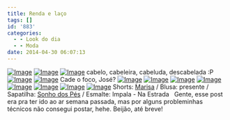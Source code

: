 ```yaml
---
title: Renda e laço
tags: []
id: '883'
categories:
  - - Look do dia
  - - Moda
date: 2014-04-30 06:07:13
---
```


[![Image](http://162.243.62.160/wp-content/uploads/2014/04/dsc026721.jpg?w=650)](http://162.243.62.160/wp-content/uploads/2014/04/dsc026721.jpg) [![Image](http://162.243.62.160/wp-content/uploads/2014/04/dsc026731.jpg?w=650)](http://162.243.62.160/wp-content/uploads/2014/04/dsc026731.jpg) [![Image](http://162.243.62.160/wp-content/uploads/2014/04/dsc026701.jpg?w=650)](http://162.243.62.160/wp-content/uploads/2014/04/dsc026701.jpg) cabelo, cabeleira, cabeluda, descabelada :P [![Image](http://162.243.62.160/wp-content/uploads/2014/04/dsc02667.jpg?w=650)](http://162.243.62.160/wp-content/uploads/2014/04/dsc02667.jpg) [![Image](http://162.243.62.160/wp-content/uploads/2014/04/dsc026781.jpg?w=650)](http://162.243.62.160/wp-content/uploads/2014/04/dsc026781.jpg) Cade o foco, José? [![Image](http://162.243.62.160/wp-content/uploads/2014/04/dsc02689.jpg?w=650)](http://162.243.62.160/wp-content/uploads/2014/04/dsc02689.jpg) [![Image](http://162.243.62.160/wp-content/uploads/2014/04/dsc02690.jpg?w=650)](http://162.243.62.160/wp-content/uploads/2014/04/dsc02690.jpg) [![Image](http://162.243.62.160/wp-content/uploads/2014/04/dsc02691.jpg?w=650)](http://162.243.62.160/wp-content/uploads/2014/04/dsc02691.jpg) [![Image](http://162.243.62.160/wp-content/uploads/2014/04/dsc02687.jpg?w=650)](http://162.243.62.160/wp-content/uploads/2014/04/dsc02687.jpg) [![Image](http://162.243.62.160/wp-content/uploads/2014/04/dsc02692.jpg?w=650)](http://162.243.62.160/wp-content/uploads/2014/04/dsc02692.jpg) [![Image](http://162.243.62.160/wp-content/uploads/2014/04/dsc02682.jpg?w=650)](http://162.243.62.160/wp-content/uploads/2014/04/dsc02682.jpg) [![Image](http://162.243.62.160/wp-content/uploads/2014/04/dsc02679.jpg?w=650)](http://162.243.62.160/wp-content/uploads/2014/04/dsc02679.jpg) [![Image](http://162.243.62.160/wp-content/uploads/2014/04/dsc02669.jpg?w=650)](http://162.243.62.160/wp-content/uploads/2014/04/dsc02669.jpg) Shorts: [Marisa](http://www.marisa.com.br/ "Marisa") / Blusa: presente / Sapatilha: [Sonho dos Pés](http://sonhodospes.com.br/ "Sonho dos Pés") / Esmalte: Impala - Na Estrada   Gente, esse post era pra ter ido ao ar semana passada, mas por alguns probleminhas técnicos não consegui postar, hehe. Beijão, até breve!
